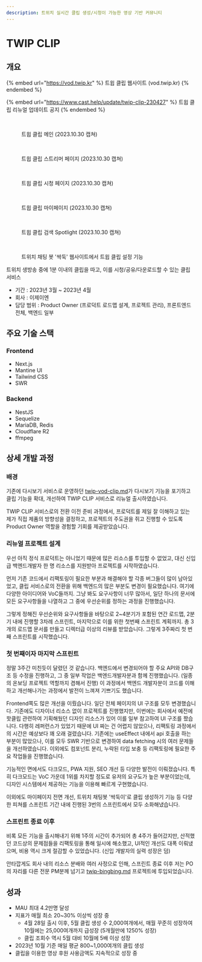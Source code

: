 ```yaml
---
description: 트위치 실시간 클립 생성/시청이 가능한 영상 기반 커뮤니티
---
```


# TWIP CLIP

## 개요

{% embed url="https://vod.twip.kr" %}
트윕 클립 웹사이트 (vod.twip.kr)
{% endembed %}

{% embed url="https://www.cast.help/update/twip-clip-230427" %}
트윕 클립 리뉴얼 업데이트 공지
{% endembed %}

<figure><img src="../../.gitbook/assets/스크린샷 2023-10-30 02.17.20.png" alt=""><figcaption><p>트윕 클립 메인 (2023.10.30 캡쳐)</p></figcaption></figure>

<figure><img src="../../.gitbook/assets/스크린샷 2023-10-30 02.17.54.png" alt=""><figcaption><p>트윕 클립 스트리머 페이지 (2023.10.30 캡쳐)</p></figcaption></figure>

<figure><img src="../../.gitbook/assets/스크린샷 2023-10-30 02.19.18.png" alt=""><figcaption><p>트윕 클립 시청 페이지 (2023.10.30 캡쳐)</p></figcaption></figure>

<figure><img src="../../.gitbook/assets/스크린샷 2023-10-30 02.19.56.png" alt=""><figcaption><p>트윕 클립 마이페이지 (2023.10.30 캡쳐)</p></figcaption></figure>

<figure><img src="../../.gitbook/assets/스크린샷 2023-10-30 02.19.46.png" alt="" width="375"><figcaption><p>트윕 클립 검색 Spotlight (2023.10.30 캡쳐)</p></figcaption></figure>

<figure><img src="../../.gitbook/assets/싹둑이 설정.png" alt=""><figcaption><p>트위치 채팅 봇 '싹둑' 웹사이트에서 트윕 클립 설정 기능</p></figcaption></figure>

트위치 생방송 중에 1분 이내의 클립을 따고, 이를 시청/공유/다운로드할 수 있는 클립 서비스

* 기간 : 2023년 3월 \~ 2023년 4월
* 회사 : 이제이엔
* 담당 범위 : Product Owner (프로덕트 로드맵 설계, 프로젝트 관리), 프론트엔드 전체, 백엔드 일부



## 주요 기술 스택

### Frontend

* Next.js
* Mantine UI
* Tailwind CSS
* SWR

### Backend

* NestJS
* Sequelize
* MariaDB, Redis
* Cloudflare R2
* ffmpeg



## 상세 개발 과정

### 배경

기존에 다시보기 서비스로 운영하던 [twip-vod-clip.md](twip-vod-clip.md "mention")가 다시보기 기능을 포기하고 클립 기능을 확대, 개선하여 TWIP CLIP 서비스로 리뉴얼 출시하였습니다.

TWIP CLIP 서비스로의 전환 이전 준비 과정에서, 프로덕트를 제일 잘 이해하고 있는 제가 직접 제품의 방향성을 결정하고, 프로젝트의 주도권을 쥐고 진행할 수 있도록 Product Owner 역할을 경험할 기회를 제공받았습니다.

### 리뉴얼 프로젝트 설계

우선 아직 정식 프로덕트는 아니었기 때문에 많은 리소스를 투입할 수 없었고, 대신 신입급 백엔드개발자 한 명 리소스를 지원받아 프로젝트를 시작하였습니다.

먼저 기존 코드에서 리팩토링이 필요한 부분과 해결해야 할 각종 버그들이 많이 남아있었고, 클립 서비스로의 전환을 위해 백엔드의 많은 부분도 변경이 필요했습니다. 여기에 다양한 아이디어와 VoC들까지. 그냥 봐도 요구사항이 너무 많아서, 일단 하나의 문서에 모든 요구사항들을 나열하고 그 중에 우선순위를 정하는 과정을 진행했습니다.

그렇게 정해진 우선순위와 요구사항들을 바탕으로 2\~4분기가 포함된 연간 로드맵, 2분기 내에 진행할 3차례 스프린트, 마지막으로 이를 위한 첫번째 스프린트 계획까지. 총 3개의 로드맵 문서를 만들고 디렉터급 이상의 리뷰를 받았습니다. 그렇게 3주짜리 첫 번째 스프린트를 시작했습니다.

### 첫 번째이자 마지막 스프린트

정말 3주간 미친듯이 달렸던 것 같습니다. 백엔드에서 변경되어야 할 주요 API와 DB구조 등 수정을 진행하고, 그 중 일부 작업은 백엔드개발자분과 함께 진행했습니다. (일종의 온보딩 프로젝트 역할까지 겸해서 진행) 이 과정에서 백엔드 개발자분이 코드를 이해하고 개선해나가는 과정에서 발전이 느껴져 기쁘기도 했습니다.

Frontend쪽도 많은 개선을 이뤘습니다. 일단 전체 페이지의 UI 구조를 모두 변경했습니다. 기존에도 디자이너 리소스 없이 프로젝트를 진행했지만, 이번에는 회사에서 예전에 핫클립 관련하여 기획해뒀던 디자인 리소스가 있어 이를 일부 참고하여 UI 구조를 짰습니다. 다행히 레퍼런스가 있었기 때문에 UI 짜는 건 어렵지 않았으나, 리팩토링 과정에서의 시간은 예상보다 꽤 오래 걸렸습니다. 기존에는 useEffect 내에서 api 호출을 하는 부분이 많았으나, 이를 모두 SWR 기반으로 변경하여 data fetching 시의 여러 문제들을 개선하였습니다. 이외에도 컴포넌트 분리, 누락된 타입 보충 등 리팩토링에 필요한 주요 작업들을 진행했습니다.

기능적인 면에서도 다크모드, PWA 지원, SEO 개선 등 다양한 발전이 이뤄졌습니다. 특히 다크모드는 VoC 가운데 1위를 차지할 정도로 유저의 요구도가 높은 부분이었는데, 디자인 시스템에서 제공하는 기능을 이용해 빠르게 구현했습니다.

이외에도 마이페이지 전면 개선, 트위치 채팅봇 '싹둑이'로 클립 생성하기 기능 등 다양한 피쳐를 스프린트 기간 내에 진행된 3번의 스프린트에서 모두 소화해냈습니다.

### 스프린트 종료 이후

비록 모든 기능을 출시해내기 위해 1주의 시간이 추가되어 총 4주가 들어갔지만, 산적했던 코드상의 문제점들을 리팩토링을 통해 일시에 해소했고, UI적인 개선도 대폭 이뤄냈으며, 비용 역시 크게 절감할 수 있었습니다. (신입 개발자의 실력 성장은 덤)

안타깝게도 회사 내의 리소스 분배와 여러 사정으로 인해, 스프린트 종료 이후 저는 PO의 자리를 다른 전문 PM분께 넘기고 [twip-bingbing.md](twip-bingbing.md "mention") 프로젝트에 투입되었습니다.



## 성과

* MAU 최대 4.2만명 달성
* 지표가 매월 최소 20\~30% 이상씩 성장 중
  * 4월 28일 출시 이후, 5월 클립 생성 수 2,000여개에서, 매월 꾸준히 성장하여 10월에는 25,000여개까지 급성장 (5개월만에 1250% 성장)
  * 클립 조회수 역시 5월 대비 10월에 5배 이상 성장
* 2023년 10월 기준 매일 평균 800\~1,000여개의 클립 생성
* 클립을 이용한 영상 후원 사용금액도 지속적으로 성장 중
